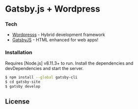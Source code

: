 # Gatsby.js + Wordpress

### Tech
  - [Wordpresss] - Hybrid development framework
  - [GatsbyJS] - HTML enhanced for web apps!
  ### Installation

Requires [Node.js] v8.11.3+ to run.
Install the dependencies and devDependencies and start the server.

```sh
$ npm install --global gatsby-cli
$ cd gatsby-site
$ gatsby develop

```

License
----
   [gatsbyjs]: <https://www.gatsbyjs.org>
   [Wordpresss]: <https://wordpress.com/>



